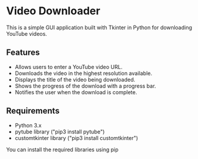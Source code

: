 # Video Downloader

This is a simple GUI application built with Tkinter in Python for downloading YouTube videos.

## Features

- Allows users to enter a YouTube video URL.
- Downloads the video in the highest resolution available.
- Displays the title of the video being downloaded.
- Shows the progress of the download with a progress bar.
- Notifies the user when the download is complete.

## Requirements

- Python 3.x
- pytube library ("pip3 install pytube")
- customtkinter library ("pip3 install customtkinter")

You can install the required libraries using pip
